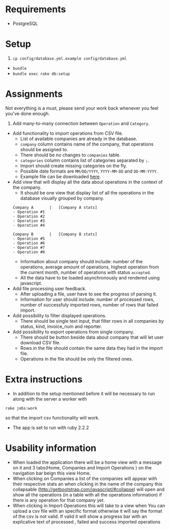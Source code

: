 # Requirements

* PostgreSQL

# Setup

1. `cp config/database.yml.example config/database.yml`
* `bundle`
* `bundle exec rake db:setup`

# Assignments

Not everything is a must, please send your work back whenever you feel you've done enough.

1. Add many-to-many connection between `Operation` and `Category`.
* Add functionality to import operations from CSV file.
  * List of available companies are already in the database.
  * `company` column contains name of the company, that operations should be assigned to.
  * There should be no changes to `companies` table.
  * `categories` column contains list of categories separated by `;`.
  * Import should create missing categories on the fly.
  * Possible date formats are `MM/DD/YYYY`, `YYYY-MM-DD` and `DD-MM-YYYY`.
  * Example file can be downloaded [here](http://monterail-share.s3.amazonaws.com/ImporterAppExample.csv).
* Add view that will display all the data about operations in the context of the company.
  * It should be one view that display list of all the operations in the database visually grouped by company.
  ```
  Company A       |   [Company A stats]
  - Operation #1
  - Operation #2
  - Operation #3
  - Operation #4

  Company B       |   [Company B stats]
  - Operation #5
  - Operation #6
  - Operation #7
  - Operation #8
  ```
  * Information about company should include: number of the operations, average amount of operations, highest operation from the current month, number of operations with status `accepted`.
  * All the data have to be loaded asynchronously and rendered using javascript.
* Add file processing user feedback.
  * After uploading a file, user have to see the progress of parsing it.
  * Information for user should include: number of processed rows, number of successfuly imported rows, number of rows that failed import.
* Add possibility to filter displayed operations.
  * There should be single text input, that filter rows in all companies by status, kind, invoice_num and reporter.
* Add possibility to export operations from single company.
  * There should be button beside data about company that will let user download CSV file.
  * Rows in the file should contain the same data they had in the import file.
  * Operations in the file should be only the filtered ones.


# Extra instructions

  * In addition to the setup mentioned before it will be necessary to run along with the server a worker with
   ```
   rake jobs:work
   ```
  so that the import csv functionality will work.
  
  * The app is set to run with ruby 2.2.2
  
# Usability information
 * When loaded the application there will be a home view with a message on it and 3 tabs(Home, Companies and Import Operations ) on the navigation bar beign this view Home.
 * When clicking on Companies a list of the companies will appear with their respective stats an when clicking in the name of the company this collapsable (http://getbootstrap.com/javascript/#collapse) will open and show all the operations (in a table with all the operations information) if there is any operation for that company yet.
 * When clicking in Import Operations this will take to a view when You can upload a csv file with an specific format otherwise it will say the format of the csv is not valid. If valid it will show a progress bar with an explicative text of processed , failed and success imported operations
